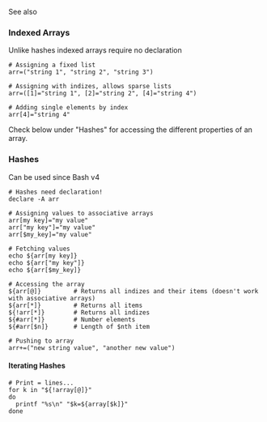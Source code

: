 See also

### Indexed Arrays

Unlike hashes indexed arrays require no declaration

    # Assigning a fixed list
    arr=("string 1", "string 2", "string 3")

    # Assigning with indizes, allows sparse lists
    arr=([1]="string 1", [2]="string 2", [4]="string 4")

    # Adding single elements by index
    arr[4]="string 4"

Check below under "Hashes" for accessing the different properties of an
array.

### Hashes

Can be used since Bash v4

    # Hashes need declaration!
    declare -A arr

    # Assigning values to associative arrays
    arr[my key]="my value"
    arr["my key"]="my value"
    arr[$my_key]="my value"

    # Fetching values
    echo ${arr[my key]}
    echo ${arr["my key"]}
    echo ${arr[$my_key]}

    # Accessing the array
    ${arr[@]}         # Returns all indizes and their items (doesn't work with associative arrays)
    ${arr[*]}         # Returns all items
    ${!arr[*]}        # Returns all indizes
    ${#arr[*]}        # Number elements
    ${#arr[$n]}       # Length of $nth item

    # Pushing to array
    arr+=("new string value", "another new value")

#### Iterating Hashes

    # Print = lines...
    for k in "${!array[@]}"
    do
      printf "%s\n" "$k=${array[$k]}"
    done

